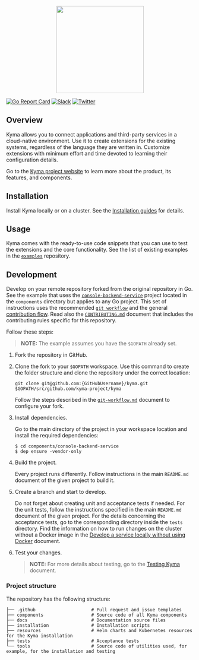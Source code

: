 <p align="center">
 <img src="https://raw.githubusercontent.com/kyma-project/kyma/master/logo.png" width="235">
</p>

[![Go Report Card](https://goreportcard.com/badge/kyma-project/kyma)](https://goreportcard.com/report/github.com/kyma-project/kyma)
[![Slack](https://img.shields.io/badge/slack-@kyma--community-yellow.svg)](http://slack.kyma-project.io)
[![Twitter](https://img.shields.io/badge/twitter-@kymaproject-blue.svg)](https://twitter.com/kymaproject)


## Overview

Kyma allows you to connect applications and third-party services in a cloud-native environment. Use it to create extensions for the existing systems, regardless of the language they are written in. Customize extensions with minimum effort and time devoted to learning their configuration details.

Go to the [Kyma project website](https://kyma-project.io/) to learn more about the product, its features, and components.

## Installation

Install Kyma locally or on a cluster. See the [Installation guides](https://kyma-project.io/docs/root/kyma#installation-installation) for details.

## Usage

Kyma comes with the ready-to-use code snippets that you can use to test the extensions and the core functionality. See the list of existing examples in the [`examples`](https://github.com/kyma-project/examples) repository.

## Development

Develop on your remote repository forked from the original repository in Go.
See the example that uses the [`console-backend-service`](components/console-backend-service) project located in the `components` directory but applies to any Go project. This set of instructions uses the recommended [`git workflow`](https://github.com/kyma-project/community/blob/master/git-workflow.md) and the general [contribution flow](https://github.com/kyma-project/community/blob/master/CONTRIBUTING.md#contribute-code-or-content). Read also the [`CONTRIBUTING.md`](CONTRIBUTING.md) document that includes the contributing rules specific for this repository.

Follow these steps:

> **NOTE:** The example assumes you have the `$GOPATH` already set.

1. Fork the repository in GitHub.

2. Clone the fork to your `$GOPATH` workspace. Use this command to create the folder structure and clone the repository under the correct location:

    ```
    git clone git@github.com:{GitHubUsername}/kyma.git $GOPATH/src/github.com/kyma-project/kyma
    ```

    Follow the steps described in the [`git-workflow.md`](https://github.com/kyma-project/community/blob/master/git-workflow.md#steps) document to configure your fork.

3. Install dependencies.

    Go to the main directory of the project in your workspace location and install the required dependencies:

    ```
    $ cd components/console-backend-service
    $ dep ensure -vendor-only
    ```

4. Build the project.

    Every project runs differently. Follow instructions in the main `README.md` document of the given project to build it.

5. Create a branch and start to develop.

    Do not forget about creating unit and acceptance tests if needed. For the unit tests, follow the instructions specified in the main `README.md` document of the given project. For the details concerning the acceptance tests, go to the corresponding directory inside the `tests` directory.
    Find the information on how to run changes on the cluster without a Docker image in the [Develop a service locally without using Docker](https://kyma-project.io/docs/root/kyma#tutorials-develop-a-service-locally-without-using-docker) document.

6. Test your changes.

    >**NOTE:** For more details about testing, go to the [Testing Kyma](https://kyma-project.io/docs/root/kyma#details-testing-kyma) document.


### Project structure

The repository has the following structure:

  ```
  ├── .github                     # Pull request and issue templates             
  ├── components                  # Source code of all Kyma components                                                
  ├── docs                        # Documentation source files
  ├── installation                # Installation scripts     
  ├── resources                   # Helm charts and Kubernetes resources for the Kyma installation
  ├── tests                       # Acceptance tests
  └── tools                       # Source code of utilities used, for example, for the installation and testing
  ```

